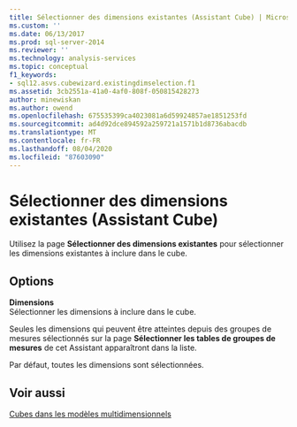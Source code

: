 ```yaml
---
title: Sélectionner des dimensions existantes (Assistant Cube) | Microsoft Docs
ms.custom: ''
ms.date: 06/13/2017
ms.prod: sql-server-2014
ms.reviewer: ''
ms.technology: analysis-services
ms.topic: conceptual
f1_keywords:
- sql12.asvs.cubewizard.existingdimselection.f1
ms.assetid: 3cb2551a-41a0-4af0-808f-050815428273
author: minewiskan
ms.author: owend
ms.openlocfilehash: 675535399ca4023081a6d59924857ae1851253fd
ms.sourcegitcommit: ad4d92dce894592a259721a1571b1d8736abacdb
ms.translationtype: MT
ms.contentlocale: fr-FR
ms.lasthandoff: 08/04/2020
ms.locfileid: "87603090"
---
```

# <a name="select-existing-dimensions-cube-wizard"></a>Sélectionner des dimensions existantes (Assistant Cube)
  Utilisez la page **Sélectionner des dimensions existantes** pour sélectionner les dimensions existantes à inclure dans le cube.  
  
## <a name="options"></a>Options  
 **Dimensions**  
 Sélectionner les dimensions à inclure dans le cube.  
  
 Seules les dimensions qui peuvent être atteintes depuis des groupes de mesures sélectionnés sur la page **Sélectionner les tables de groupes de mesures** de cet Assistant apparaîtront dans la liste.  
  
 Par défaut, toutes les dimensions sont sélectionnées.  
  
## <a name="see-also"></a>Voir aussi  
 [Cubes dans les modèles multidimensionnels](multidimensional-models/cubes-in-multidimensional-models.md)  
  
  
